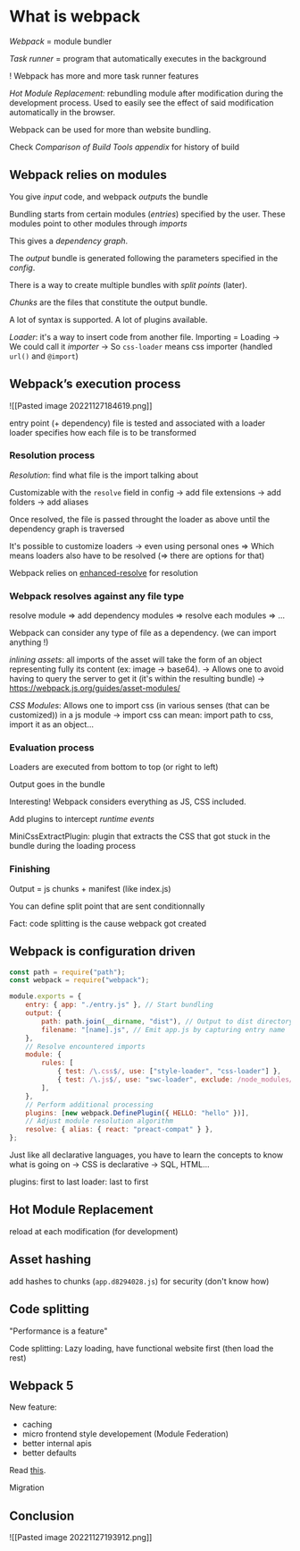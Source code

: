 # What is webpack
*Webpack* = module bundler

*Task runner* = program that automatically executes in the background

! Webpack has more and more task runner features

*Hot Module Replacement:* rebundling module after modification during the development process. Used to easily see the effect of said modification automatically in the browser.

Webpack can be used for more than website bundling.

Check *Comparison of Build Tools appendix* for history of build

## Webpack relies on modules
You give *input* code, and webpack *output*s the bundle

Bundling starts from certain modules (*entries*) specified by the user. These modules point to other modules through *imports*

This gives a *dependency graph*.

The *output* bundle is generated following the parameters specified in the *config*.

There is a way to create multiple bundles with *split points* (later).

*Chunks* are the files that constitute the output bundle.

A lot of syntax is supported. A lot of plugins available.

*Loader*: it's a way to insert code from another file. Importing = Loading
-> We could call it *importer*
-> So `css-loader` means css importer (handled `url()` and `@import`)

## Webpack’s execution process

![[Pasted image 20221127184619.png]]

entry point (+ dependency)
file is tested and associated with a loader
loader specifies how each file is to be transformed

### Resolution process
*Resolution*: find what file is the import talking about

Customizable with the `resolve` field in config
-> add file extensions
-> add folders
-> add aliases

Once resolved, the file is passed throught the loader as above until the dependency graph is traversed

It's possible to customize loaders
-> even using personal ones
	=> Which means loaders also have to be resolved (=> there are options for that)

Webpack relies on [enhanced-resolve](https://www.npmjs.com/package/enhanced-resolve) for resolution

### Webpack resolves against any file type
resolve module => add dependency modules => resolve each modules => ...

Webpack can consider any type of file as a dependency. (we can import anything !)

*inlining assets*: all imports of the asset will take the form of an object representing fully its content (ex: image -> base64).
-> Allows one to avoid having to query the server to get it (it's within the resulting bundle)
-> https://webpack.js.org/guides/asset-modules/

*CSS Modules*: Allows one to import css (in various senses (that can be customized)) in a js module
-> import css can mean: import path to css, import it as an object...

### Evaluation process
Loaders are executed from bottom to top (or right to left)

Output goes in the bundle

Interesting! Webpack considers everything as JS, CSS included.

Add plugins to intercept *runtime events*

MiniCssExtractPlugin: plugin that extracts the CSS that got stuck in the bundle during the loading process

### Finishing
Output = js chunks + manifest (like index.js)

You can define split point that are sent conditionnally

Fact: code splitting is the cause webpack got created

## Webpack is configuration driven

```js
const path = require("path");
const webpack = require("webpack");

module.exports = {
	entry: { app: "./entry.js" }, // Start bundling
	output: {
		path: path.join(__dirname, "dist"), // Output to dist directory
		filename: "[name].js", // Emit app.js by capturing entry name
	},
	// Resolve encountered imports
	module: {
		rules: [
			{ test: /\.css$/, use: ["style-loader", "css-loader"] },
			{ test: /\.js$/, use: "swc-loader", exclude: /node_modules/ },
		],
	},
	// Perform additional processing
	plugins: [new webpack.DefinePlugin({ HELLO: "hello" })],
	// Adjust module resolution algorithm
	resolve: { alias: { react: "preact-compat" } },
};
```

Just like all declarative languages, you have to learn the concepts to know what is going on
-> CSS is declarative
-> SQL, HTML...

plugins: first to last
loader: last to first

## Hot Module Replacement
reload at each modification (for development)

## Asset hashing
add hashes to chunks (`app.d8294028.js`) for security (don't know how)

## Code splitting
"Performance is a feature"

Code splitting: Lazy loading, have functional website first (then load the rest)

## Webpack 5
New feature:
- caching
- micro frontend style developement (Module Federation)
- better internal apis
- better defaults

Read [this](https://webpack.js.org/blog/2020-10-10-webpack-5-release/).

Migration

## Conclusion
![[Pasted image 20221127193912.png]]